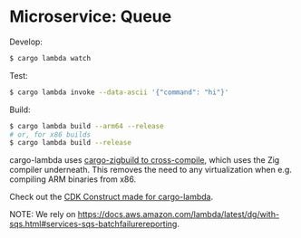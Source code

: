 # Microservice: Queue

Develop:
```bash
$ cargo lambda watch
```

Test:
```bash
$ cargo lambda invoke --data-ascii '{"command": "hi"}'
```

Build:
```bash
$ cargo lambda build --arm64 --release
# or, for x86 builds
$ cargo lambda build --release
```

cargo-lambda uses [cargo-zigbuild to cross-compile](https://www.cargo-lambda.info/commands/build.html#compiler-backends), which uses the Zig compiler underneath. This removes the need to any virtualization when e.g. compiling ARM binaries from x86.


Check out the [CDK Construct made for cargo-lambda](https://github.com/cargo-lambda/cargo-lambda-cdk).

NOTE: We rely on https://docs.aws.amazon.com/lambda/latest/dg/with-sqs.html#services-sqs-batchfailurereporting.
